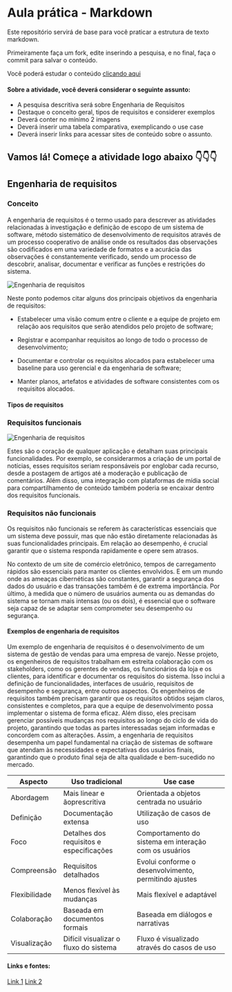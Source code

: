
# Aula prática - Markdown

Este repositório servirá de base para você praticar a estrutura de texto markdown. 

Primeiramente faça um fork, edite inserindo a pesquisa, e no final, faça o commit para salvar o conteúdo.

Você poderá estudar o conteúdo [clicando aqui](https://docs.pipz.com/central-de-ajuda/learning-center/guia-basico-de-markdown#open)

#### Sobre a atividade, você deverá considerar o seguinte assunto:

- A pesquisa descritiva será sobre Engenharia de Requisitos
- Destaque o conceito geral, tipos de requisitos e considerer exemplos
- Deverá conter no mínimo 2 imagens
- Deverá inserir uma tabela comparativa, exemplicando o use case
- Deverá inserir links para acessar sites de conteúdo sobre o assunto.


## Vamos lá! Começe a atividade logo abaixo 👇👇👇


## Engenharia de requisitos 

### Conceito

#### 
 A engenharia de requisitos é o termo usado para descrever as atividades relacionadas à investigação e definição de escopo de um sistema de software, método sistemático de desenvolvimento de requisitos através de um processo cooperativo de análise onde os resultados das observações são codificados em uma variedade de formatos e a acurácia das observações é constantemente verificado, sendo um processo de descobrir, analisar, documentar e verificar as funções e restrições do sistema. 
 
![Engenharia de requisitos](https://www.devmedia.com.br/imagens/engsoft/artigo6/image03.jpg)

Neste ponto podemos citar alguns dos principais objetivos da engenharia de requisitos:

* Estabelecer uma visão comum entre o cliente e a equipe de projeto em relação aos requisitos que serão atendidos pelo projeto de software;

* Registrar e acompanhar requisitos ao longo de todo o processo de desenvolvimento;

* Documentar e controlar os requisitos alocados para estabelecer uma baseline para uso gerencial e da engenharia de software;

* Manter planos, artefatos e atividades de software consistentes com os requisitos alocados.

#### Tipos de requisitos

### Requisitos funcionais

![Engenharia de requisitos](https://mercadoonlinedigital.com/wp-content/webp-express/webp-images/doc-root/wp-content/uploads/2023/10/engenharia-de-requisitos-resumo.jpg.webp)

Estes são o coração de qualquer aplicação e detalham suas principais funcionalidades. Por exemplo, se considerarmos a criação de um portal de notícias, esses requisitos seriam responsáveis por englobar cada recurso, desde a postagem de artigos até a moderação e publicação de comentários. Além disso, uma integração com plataformas de mídia social para compartilhamento de conteúdo também poderia se encaixar dentro dos requisitos funcionais. 

### Requisitos não funcionais

Os requisitos não funcionais se referem às características essenciais que um sistema deve possuir, mas que não estão diretamente relacionadas às suas funcionalidades principais. Em relação ao desempenho, é crucial garantir que o sistema responda rapidamente e opere sem atrasos. 

No contexto de um site de comércio eletrônico, tempos de carregamento rápidos são essenciais para manter os clientes envolvidos. E em um mundo onde as ameaças cibernéticas são constantes, garantir a segurança dos dados do usuário e das transações também é de extrema importância. Por último, à medida que o número de usuários aumenta ou as demandas do sistema se tornam mais intensas (ou os dois), é essencial que o software seja capaz de se adaptar sem comprometer seu desempenho ou segurança.

#### Exemplos de engenharia de requisitos

 Um exemplo de engenharia de requisitos é o desenvolvimento de um sistema de gestão de vendas para uma empresa de varejo. Nesse projeto, os engenheiros de requisitos trabalham em estreita colaboração com os stakeholders, como os gerentes de vendas, os funcionários da loja e os clientes, para identificar e documentar os requisitos do sistema. Isso inclui a definição de funcionalidades, interfaces de usuário, requisitos de desempenho e segurança, entre outros aspectos. Os engenheiros de requisitos também precisam garantir que os requisitos obtidos sejam claros, consistentes e completos, para que a equipe de desenvolvimento possa implementar o sistema de forma eficaz. Além disso, eles precisam gerenciar possíveis mudanças nos requisitos ao longo do ciclo de vida do projeto, garantindo que todas as partes interessadas sejam informadas e concordem com as alterações. Assim, a engenharia de requisitos desempenha um papel fundamental na criação de sistemas de software que atendam às necessidades e expectativas dos usuários finais, garantindo que o produto final seja de alta qualidade e bem-sucedido no mercado.

Aspecto | Uso tradicional   |  Use case
--------- | --------------- | ------------------
Abordagem | Mais linear e ãoprescritiva| Orientada a objetos centrada no usuário
Definição |  Documentação extensa | Utilização de casos de uso
Foco | Detalhes dos requisitos e especificações | Comportamento do sistema em interação com os usuários
Compreensão | Requisitos detalhados | Evolui conforme o desenvolvimento, permitindo ajustes
Flexibilidade | Menos flexível às mudanças | Mais flexível e adaptável 
Colaboração | Baseada em documentos formais | Baseada em diálogos e narrativas
Visualização | Difícil visualizar o fluxo do sistema | Fluxo é visualizado através do casos de uso

#### Links e fontes:

[Link 1](https://www.devmedia.com.br/introducao-a-engenharia-de-requisitos/8034#1)
[Link 2](https://mercadoonlinedigital.com/blog/engenharia-de-requisitos/)
 
